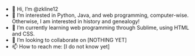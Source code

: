- 👋 Hi, I’m @zkline12
- 👀 I’m interested in Python, Java, and web programming, computer-wise. Otherwise, I am interested in history and genealogy!
- 🌱 I’m currently learning web programming through Sublime, using HTML and CSS.
- 💞️ I’m looking to collaborate on [NOTHING YET]
- 📫 How to reach me: [I do not know yet]

<!---
zkline12/zkline12 is a ✨ special ✨ repository because its `README.md` (this file) appears on your GitHub profile.
You can click the Preview link to take a look at your changes.
--->
